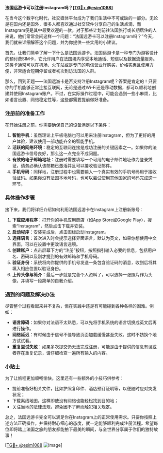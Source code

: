 **法国远游卡可以注册Instagram吗？[[TG💪+ @esim1088](https://t.me/s/esim1088)]**

在当今这个数字化时代，社交媒体平台成为了我们生活中不可或缺的一部分。无论是在国内还是国外，很多人都喜欢通过社交软件分享自己的生活点滴，而Instagram便是其中最受欢迎的一款。对于那些计划前往法国旅行或长期居住的人来说，他们常常会问这样一个问题：“法国远游卡可以注册Instagram吗？”今天，我们就来详细解答这个问题，并为你提供一些实用的小建议。

首先，让我们简单了解一下什么是法国远游卡。法国远游卡是一种专门为游客设计的预付费SIM卡，它允许用户在法国境内享受本地通话、短信以及数据流量服务。这类卡通常可以在机场、火车站或是专门的电信营业厅购买，价格实惠且使用方便，非常适合短期停留或者初次到访法国的人群。

那么，回到正题——法国远游卡是否支持注册Instagram呢？答案是肯定的！只要你的手机能够正常连接互联网，无论是通过Wi-Fi还是移动数据，都可以顺利地创建并使用Instagram账户。不过，在实际操作过程中，可能会遇到一些小麻烦，比如语言设置、网络稳定性等，这些都需要提前做好准备。

### 注册前的准备工作

在开始注册之前，你需要确保自己的设备满足以下条件：

1. **智能手机**：虽然理论上平板电脑也可以用来注册Instagram，但为了更好的用户体验，建议使用一部功能齐全的智能手机。
2. **活跃的网络环境**：稳定的互联网连接是成功注册的关键因素之一。如果你的法国远游卡信号良好，那么这一点完全不成问题。
3. **有效的电子邮箱地址**：注册时需要填写一个可用的电子邮件地址作为登录凭证，请务必确认该邮箱已激活并且可以接收验证邮件。
4. **手机号码**：同样地，注册过程中也需要输入一个真实有效的手机号码用于接收验证码。如果你没有法国本地号码，也可以尝试使用其他国家的号码完成这一环节。

### 具体操作步骤

接下来，我们将详细介绍如何利用法国远游卡在Instagram上注册新账号：

1. **下载应用程序**：打开你的手机应用商店（如App Store或Google Play），搜索“Instagram”，然后点击下载并安装。
2. **启动程序**：安装完成后，点击图标启动Instagram。
3. **选择语言**：首次进入时会提示选择界面语言，默认为英文，如果你想使用中文界面，可以在设置中更改语言选项。
4. **创建账户**：点击屏幕下方的“注册”按钮，按照指引输入必要的信息，包括用户名、密码以及刚才提到的有效邮箱和手机号码。
5. **验证身份**：系统将向你提供的手机号发送一条包含验证码的消息，收到后将其填入相应位置以验证身份。
6. **上传头像与简介**：最后一步就是完善个人资料了，可以选择一张照片作为头像，并填写一段简单的自我介绍。

### 遇到的问题及解决办法

尽管整个过程看起来并不复杂，但在实践中还是有可能碰到各种各样的困难。例如：

- **语言障碍**：如果你对法语不太熟悉，可以先将手机系统的语言切换成英文后再进行操作。
- **网络延迟**：有时候由于信号不佳导致页面加载缓慢甚至失败，这时不妨换个地方试试看。
- **重复尝试失败**：如果多次提交仍无法完成注册，可能是由于提供的信息有误或者存在重复记录，请仔细检查一遍所有输入的内容。

### 小贴士

为了让旅程更加顺畅愉快，这里还有一些额外的小技巧供参考：

- 提前准备好相关文件，比如护照复印件、酒店预订证明等，以便随时应对突发状况；
- 下载离线地图，这样即使没有网络也能轻松找到目的地；
- 关注当地的法律法规，避免因不了解而触犯相关规定。

总之，法国远游卡完全可以满足你在Instagram上的正常使用需求。只要你按照上述方法正确操作，并保持耐心细心的态度，就一定能够顺利完成注册流程。希望每位即将踏上法国之旅的朋友都能拍下最美的瞬间，与全世界分享属于你们的独特故事！

[[TG💪+ @esim1088](https://t.me/s/esim1088) ![Image](https://i.postimg.cc/4NQfJmqS/Snipaste-2025-05-13-00-14-12.png)]